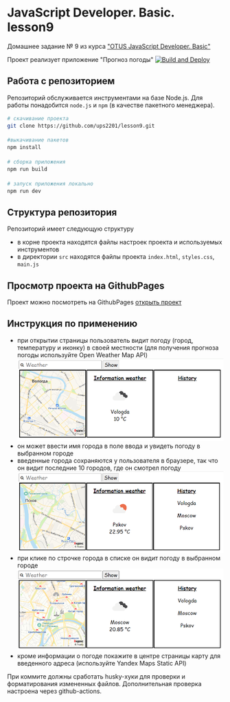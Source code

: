 # JavaScript Developer. Basic. lesson9

Домашнее задание № 9 из курса ["OTUS JavaScript Developer. Basic"](https://github.com/vvscode/otus--javascript-basic/tree/master/lessons/lesson09)

Проект реализует приложение "Прогноз погоды"
[![Build and Deploy](https://github.com/ups2201/lesson9/actions/workflows/deploy.yml/badge.svg)](https://github.com/ups2201/lesson9/actions/workflows/deploy.yml)

## Работа с репозиторием

Репозиторий обслуживается инструментами на базе Node.js. Для работы понадобится `node.js` и `npm` (в качестве пакетного менеджера).

```bash
# скачивание проекта
git clone https://github.com/ups2201/lesson9.git

#выкачивание пакетов
npm install

# сборка приложения
npm run build

# запуск приложения локально
npm run dev
```


## Структура репозитория

Репозиторий имеет следующую структуру

- в корне проекта находятся файлы настроек проекта и используемых инструментов
- в директории `src` находятся файлы проекта `index.html`, `styles.css`, `main.js`

## Просмотр проекта на GithubPages
Проект можно посмотреть на GithubPages [открыть проект](https://ups2201.github.io/lesson9/)

## Инструкция по применению

- при открытии страницы пользователь видит погоду (город, температуру и иконку) в своей местности (для получения прогноза погоды используйте Open Weather Map API)
  ![Screen Shot](images/initPage.png)
- он может ввести имя города в поле ввода и увидеть погоду в выбранном городе
- введенные города сохраняются у пользователя в браузере, так что он видит последние 10 городов, где он смотрел погоду
  ![Screen Shot](images/historyBlock.png)
- при клике по строчке города в списке он видит погоду в выбранном городе
  ![Screen Shot](images/openCityFromHistory.png)
- кроме информации о погоде покажите в центре страницы карту для введенного адреса (используйте Yandex Maps Static API)

При коммите должны сработать husky-хуки для проверки и форматирования измененных файлов. Дополнительная проверка настроена через github-actions.
